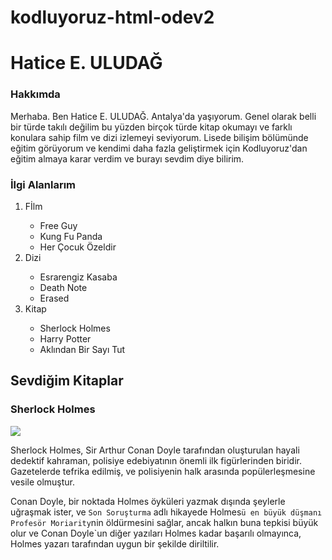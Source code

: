 # kodluyoruz-html-odev2
<!DOCTYPE html>
<html lang="en">
<head>
    <meta charset="UTF-8">
    <meta name="viewport" content="width=device-width, initial-scale=1.0">
    <title>odev1</title>
</head>
<body>
    <h1>Hatice E. ULUDAĞ</h1>
<H3>Hakkımda</H3>
Merhaba. Ben Hatice E. ULUDAĞ. Antalya'da yaşıyorum. Genel olarak belli bir türde takılı değilim bu yüzden birçok türde kitap okumayı ve farklı konulara sahip film ve dizi izlemeyi seviyorum. Lisede bilişim bölümünde eğitim görüyorum  ve kendimi  daha fazla geliştirmek için Kodluyoruz'dan eğitim almaya karar verdim ve burayı sevdim diye bilirim.

<h3>İlgi Alanlarım</h3>
<ol>
<li>Fİlm</li>
    <ul>
        <li>Free Guy</li>
        <li>Kung Fu Panda</li>
        <li>Her Çocuk Özeldir</li>
    </ul>
<li>Dizi</li>
    <ul>
        <li>Esrarengiz Kasaba</li>
        <li>Death Note</li>
        <li>Erased</li>
    </ul>
<li>Kitap</li>
    <ul>
        <li>Sherlock Holmes</li>
        <li>Harry Potter</li>
        <li>Aklından Bir Sayı Tut</li>
    </ul>
</ol>



<h2>Sevdiğim Kitaplar</h2>
<h3>Sherlock Holmes</h3>
<img src=https://www.bing.com/images/search?view=detailV2&ccid=sBiEeEuT&id=7530F6DD3CC2551D84D6DCC281E559755E764ACD&thid=OIP.sBiEeEuT2QRfd9tWeRJLrAHaJ4&mediaurl=https%3A%2F%2Fm.media-amazon.com%2Fimages%2FI%2F61EW4oJnvZL._SL1068_.jpg&cdnurl=https%3A%2F%2Fth.bing.com%2Fth%2Fid%2FR.b01884784b93d9045f77db5679124bac%3Frik%3DzUp2XnVZ5YHC3A%26pid%3DImgRaw%26r%3D0&exph=1068&expw=800&q=sherlock+holmes+siyah+%c3%b6zel+bask%c4%b1&form=IRPRST&ck=B2FD9DD03E6B14D9B86A27628EA965D8&selectedindex=0&itb=0&ajaxhist=0&ajaxserp=0&pivotparams=insightsToken%3Dccid_RPm4TKzH*cp_76A9BCA98C0E2BF74CFE2206A1B31FCA*mid_E53AABB10D58FBB07187DD8A09D4B37D96DB4384*simid_607997594050315069*thid_OIP.RPm4TKzHLgTxRVEkPnETbAAAAA&vt=0&sim=11&iss=VSI&simid=608020975857841650&ajaxhist=0&ajaxserp=0 >

Sherlock Holmes, Sir Arthur Conan Doyle tarafından oluşturulan hayali dedektif kahraman, polisiye edebiyatının önemli ilk figürlerinden biridir. Gazetelerde tefrika edilmiş, ve polisiyenin halk arasında popülerleşmesine vesile olmuştur. <p>
Conan Doyle, bir noktada Holmes öyküleri yazmak dışında şeylerle uğraşmak ister, ve ``Son Soruşturma`` adlı hikayede Holmes`ü en büyük düşmanı Profesör Moriarity`nin öldürmesini sağlar, ancak halkın buna tepkisi büyük olur ve Conan Doyle`un diğer yazıları Holmes kadar başarılı olmayınca, Holmes yazarı tarafından uygun bir şekilde diriltilir.
</body>
</html>
